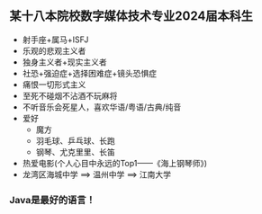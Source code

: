 ## 某十八本院校数字媒体技术专业2024届本科生
- 射手座+属马+ISFJ
- 乐观的悲观主义者
- 独身主义者+现实主义者
- 社恐+强迫症+选择困难症+镜头恐惧症
- 痛恨一切形式主义
- 至死不碰烟不沾酒不玩麻将
- 不听音乐会死星人，喜欢华语/粤语/古典/纯音
- 爱好
  - 魔方
  - 羽毛球、乒乓球、长跑
  - 钢琴、尤克里里、长笛 
- 热爱电影(个人心目中永远的Top1——《海上钢琴师》)
- 龙湾区海城中学 ==> 温州中学 ==> 江南大学

### Java是最好的语言！